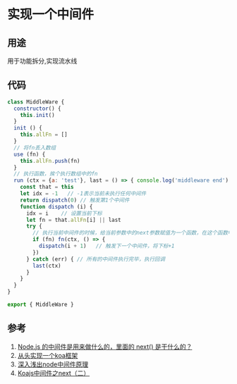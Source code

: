 # 实现一个中间件

## 用途
用于功能拆分,实现流水线

## 代码

```js
class MiddleWare {
  constructor() {
    this.init()
  }
  init () {
    this.allFn = []
  }
  // 将fn丢入数组
  use (fn) {
    this.allFn.push(fn)
  }
  // 执行函数，挨个执行数组中的fn
  run (ctx = {a: 'test'}, last = () => { console.log('middleware end') }) {
    const that = this
    let idx = -1   // -1表示当前未执行任何中间件
    return dispatch(0) // 触发第1个中间件
    function dispatch (i) {
      idx = i    // 设置当前下标
      let fn = that.allFn[i] || last  
      try {
        // 执行当前中间件的时候，给当前参数中的next参数赋值为一个函数，在这个函数中执行下个中间件
        if (fn) fn(ctx, () => {
          dispatch(i + 1)   // 触发下一个中间件，将下标+1
        })
      } catch (err) { // 所有的中间件执行完毕，执行回调
        last(ctx)
      }
    }
  }
}

export { MiddleWare }
```

## 参考
1. [Node.js 的中间件是用来做什么的，里面的 next() 是干什么的？](https://www.zhihu.com/question/37693420)
1. [从头实现一个koa框架](https://zhuanlan.zhihu.com/p/35040744)
1. [深入浅出node中间件原理](https://juejin.cn/post/6891126082200993805)
1. [Koajs中间件之next（二）](https://segmentfault.com/a/1190000015951113)